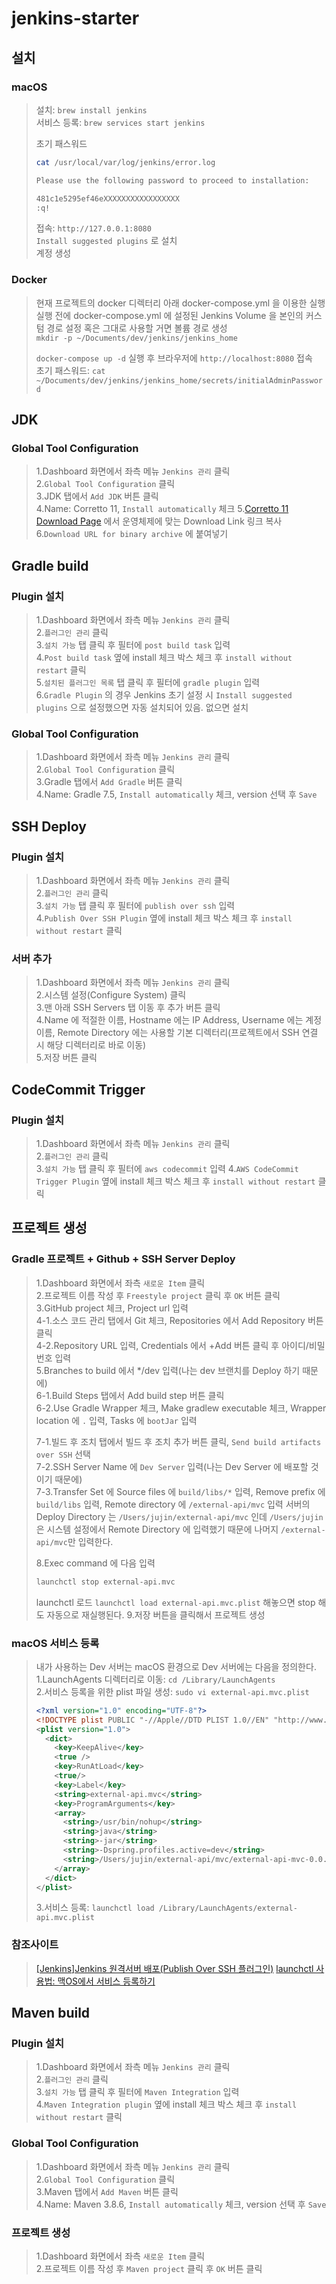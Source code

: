 # jenkins-starter
## 설치
### macOS
> 설치: `brew install jenkins`  
> 서비스 등록: `brew services start jenkins`  
> 
> 초기 패스워드  
> ```bash
> cat /usr/local/var/log/jenkins/error.log
> 
> Please use the following password to proceed to installation:
> 
> 481c1e5295ef46eXXXXXXXXXXXXXXXXX
> :q!
> ```
>
> 접속: `http://127.0.0.1:8080`  
> `Install suggested plugins` 로 설치  
> 계정 생성 

### Docker
> 현재 프로젝트의 docker 디렉터리 아래 docker-compose.yml 을 이용한 실행  
> 실행 전에 docker-compose.yml 에 설정된 Jenkins Volume 을 본인의 커스텀 경로 설정 혹은 그대로 사용할 거면 볼륨 경로 생성  
> `mkdir -p ~/Documents/dev/jenkins/jenkins_home`  
> 
> `docker-compose up -d` 실행 후 브라우저에 `http://localhost:8080` 접속  
> 초기 패스워드: `cat ~/Documents/dev/jenkins/jenkins_home/secrets/initialAdminPassword`  

## JDK
### Global Tool Configuration
> 1.Dashboard 화면에서 좌측 메뉴 `Jenkins 관리` 클릭  
> 2.`Global Tool Configuration` 클릭  
> 3.JDK 탭에서 `Add JDK` 버튼 클릭  
> 4.Name: Corretto 11, `Install automatically` 체크
> 5.[Corretto 11 Download Page](https://docs.aws.amazon.com/corretto/latest/corretto-11-ug/downloads-list.html) 에서 운영체제에 맞는 Download Link 링크 복사
> 6.`Download URL for binary archive` 에 붙여넣기

## Gradle build
### Plugin 설치
> 1.Dashboard 화면에서 좌측 메뉴 `Jenkins 관리` 클릭  
> 2.`플러그인 관리` 클릭  
> 3.`설치 가능` 탭 클릭 후 필터에 `post build task` 입력     
> 4.`Post build task` 옆에 install 체크 박스 체크 후 `install without restart` 클릭  
> 5.`설치된 플러그인 목록` 탭 클릭 후 필터에 `gradle plugin` 입력    
> 6.`Gradle Plugin` 의 경우 Jenkins 초기 설정 시 `Install suggested plugins` 으로 설정했으면 자동 설치되어 있음.
> 없으면 설치  

### Global Tool Configuration
> 1.Dashboard 화면에서 좌측 메뉴 `Jenkins 관리` 클릭  
> 2.`Global Tool Configuration` 클릭  
> 3.Gradle 탭에서 `Add Gradle` 버튼 클릭  
> 4.Name: Gradle 7.5, `Install automatically` 체크, version 선택 후 `Save`

## SSH Deploy
### Plugin 설치 
> 1.Dashboard 화면에서 좌측 메뉴 `Jenkins 관리` 클릭    
> 2.`플러그인 관리` 클릭   
> 3.`설치 가능` 탭 클릭 후 필터에 `publish over ssh` 입력  
> 4.`Publish Over SSH Plugin` 옆에 install 체크 박스 체크 후 `install without restart` 클릭

### 서버 추가
> 1.Dashboard 화면에서 좌측 메뉴 `Jenkins 관리` 클릭  
> 2.시스템 설정(Configure System) 클릭  
> 3.맨 아래 SSH Servers 탭 이동 후 추가 버튼 클릭  
> 4.Name 에 적절한 이름, Hostname 에는 IP Address, Username 에는 계정 이름, Remote Directory 에는 사용할 기본 디렉터리(프로젝트에서 SSH 연결 시 해당 디렉터리로 바로 이동)  
> 5.저장 버튼 클릭  

## CodeCommit Trigger
### Plugin 설치
> 1.Dashboard 화면에서 좌측 메뉴 `Jenkins 관리` 클릭  
> 2.`플러그인 관리` 클릭  
> 3.`설치 가능` 탭 클릭 후 필터에 `aws codecommit` 입력
> 4.`AWS CodeCommit Trigger Plugin` 옆에 install 체크 박스 체크 후 `install without restart` 클릭  

## 프로젝트 생성
### Gradle 프로젝트 + Github + SSH Server Deploy
> 1.Dashboard 화면에서 좌측 `새로운 Item` 클릭     
> 2.프로젝트 이름 작성 후 `Freestyle project` 클릭 후 `OK` 버튼 클릭    
> 3.GitHub project 체크, Project url 입력  
> 4-1.소스 코드 관리 탭에서 Git 체크, Repositories 에서 Add Repository 버튼 클릭  
> 4-2.Repository URL 입력, Credentials 에서 +Add 버튼 클릭 후 아이디/비밀번호 입력  
> 5.Branches to build 에서 */dev 입력(나는 dev 브랜치를 Deploy 하기 때문에)  
> 6-1.Build Steps 탭에서 Add build step 버튼 클릭  
> 6-2.Use Gradle Wrapper 체크, Make gradlew executable 체크, Wrapper location 에 `.` 입력, Tasks 에 `bootJar` 입력
> 
> 7-1.빌드 후 조치 탭에서 빌드 후 조치 추가 버튼 클릭, `Send build artifacts over SSH` 선택  
> 7-2.SSH Server Name 에 `Dev Server` 입력(나는 Dev Server 에 배포할 것이기 때문에)  
> 7-3.Transfer Set 에 Source files 에 `build/libs/*` 입력, Remove prefix 에 `build/libs` 입력, Remote directory 에 `/external-api/mvc` 입력 
> 서버의 Deploy Directory 는 `/Users/jujin/external-api/mvc` 인데 `/Users/jujin`은 시스템 설정에서 Remote Directory 에 입력했기 때문에 
> 나머지 `/external-api/mvc`만 입력한다.  
> 
> 8.Exec command 에 다음 입력
> ```bash
> launchctl stop external-api.mvc
> ```
> launchctl 로드 `launchctl load external-api.mvc.plist` 해놓으면 stop 해도 자동으로 재실행된다.
> 9.저장 버튼을 클릭해서 프로젝트 생성

### macOS 서비스 등록
> 내가 사용하는 Dev 서버는 macOS 환경으로 Dev 서버에는 다음을 정의한다.  
> 1.LaunchAgents 디렉터리로 이동: `cd /Library/LaunchAgents`   
> 2.서비스 등록을 위한 plist 파일 생성: `sudo vi external-api.mvc.plist`
> ```xml
> <?xml version="1.0" encoding="UTF-8"?>
> <!DOCTYPE plist PUBLIC "-//Apple//DTD PLIST 1.0//EN" "http://www.apple.com/DTDs/PropertyList-1.0.dtd">
> <plist version="1.0">
>   <dict>
>     <key>KeepAlive</key>
>     <true />
>     <key>RunAtLoad</key>
>     <true/>
>     <key>Label</key>
>     <string>external-api.mvc</string>
>     <key>ProgramArguments</key>
>     <array>
>       <string>/usr/bin/nohup</string>
>       <string>java</string>
>       <string>-jar</string>
>       <string>-Dspring.profiles.active=dev</string>
>       <string>/Users/jujin/external-api/mvc/external-api-mvc-0.0.1-SNAPSHOT.jar</string>
>     </array>
>   </dict>
> </plist>
> ```
> 3.서비스 등록: `launchctl load /Library/LaunchAgents/external-api.mvc.plist`  

### 참조사이트
> [[Jenkins]Jenkins 원격서버 배포(Publish Over SSH 플러그인)](https://blog.naver.com/PostView.naver?blogId=hj_kim97&logNo=222468500674&parentCategoryNo=&categoryNo=42&viewDate=&isShowPopularPosts=false&from=postView)
> [launchctl 사용법: 맥OS에서 서비스 등록하기](https://www.44bits.io/ko/post/register-service-on-macos-by-using-launchctl)

## Maven build
### Plugin 설치
> 1.Dashboard 화면에서 좌측 메뉴 `Jenkins 관리` 클릭  
> 2.`플러그인 관리` 클릭  
> 3.`설치 가능` 탭 클릭 후 필터에 `Maven Integration` 입력    
> 4.`Maven Integration plugin` 옆에 install 체크 박스 체크 후 `install without restart` 클릭   

### Global Tool Configuration
> 1.Dashboard 화면에서 좌측 메뉴 `Jenkins 관리` 클릭  
> 2.`Global Tool Configuration` 클릭  
> 3.Maven 탭에서 `Add Maven` 버튼 클릭  
> 4.Name: Maven 3.8.6, `Install automatically` 체크, version 선택 후 `Save`

### 프로젝트 생성
> 1.Dashboard 화면에서 좌측 `새로운 Item` 클릭  
> 2.프로젝트 이름 작성 후 `Maven project` 클릭 후 `OK` 버튼 클릭  
